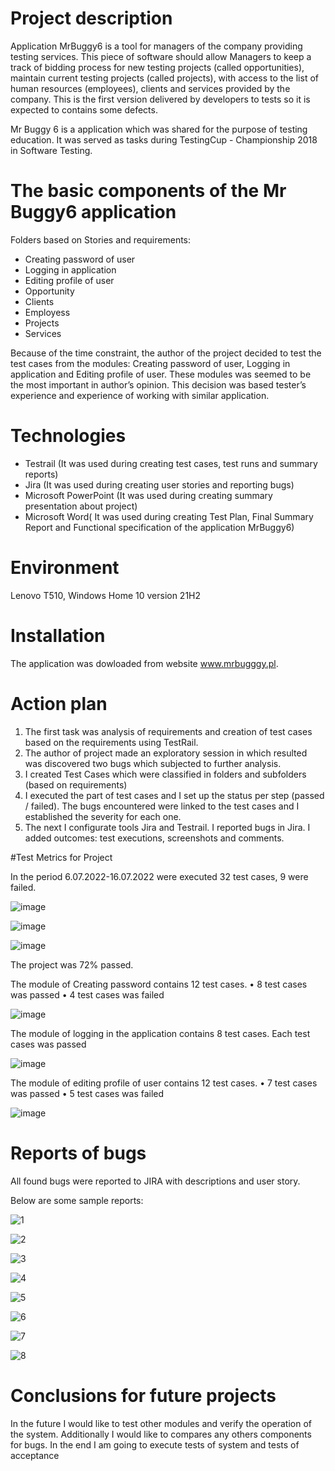 # Project description 

Application MrBuggy6 is a tool for managers of the company providing testing services. This piece of software should allow Managers to keep a track of bidding process for new testing projects (called opportunities), maintain current testing projects (called projects), with access to the list of human resources (employees), clients and services provided by the company. This is the first version delivered by developers to tests so it is expected to contains some defects.

Mr Buggy 6 is a application which was shared for the purpose of testing education. It was served as tasks during TestingCup - Championship 2018  in Software Testing.

# The basic components of the Mr Buggy6 application

Folders based on Stories and requirements:

- Creating password of user
- Logging in application
- Editing profile of user
- Opportunity
- Clients
- Employess
- Projects
- Services

Because of  the time constraint, the author of the project decided to test the test cases from the modules: Creating password of user, Logging in application and Editing profile of user. 
These modules was seemed to be the most important in author’s opinion. This decision was based tester’s experience and experience of working with similar application.

# Technologies

- Testrail (It was used during creating test cases, test runs and summary reports)
- Jira (It was used during creating user stories and reporting bugs)
- Microsoft PowerPoint (It was used during creating summary presentation about project)
- Microsoft Word( It was used during creating Test Plan, Final Summary Report and Functional specification of the application MrBuggy6)

# Environment

Lenovo T510, Windows Home 10 version 21H2

# Installation 

The application was dowloaded from website www.mrbugggy.pl.

# Action plan

1) The first task was analysis of requirements and creation of test cases based on the requirements using TestRail. 
2) The author of project made an exploratory session in which resulted was discovered two bugs which subjected to further analysis.
3) I created Test Cases which were classified in folders and subfolders (based on requirements)
4) I executed the part of test cases and I set up the status per step (passed / failed). The bugs encountered were linked to the test cases and I established the severity for each one. 
5) The next I configurate tools Jira and Testrail. I reported bugs in Jira. I added outcomes: test executions, screenshots and comments. 

#Test Metrics for Project

In the period 6.07.2022-16.07.2022 were executed 32 test cases, 9 were failed.

![image](https://user-images.githubusercontent.com/109489974/182910772-a1030ac6-3ad6-4640-894b-a32bce0b8496.png)

![image](https://user-images.githubusercontent.com/109489974/182910858-07097f86-68ce-4647-984d-ab8fb119038f.png)

![image](https://user-images.githubusercontent.com/109489974/182910934-c0aafd2f-e786-4215-8bf7-b82b62c28b8e.png)

The project was 72% passed.

The module of Creating password contains 12 test cases.
• 8 test cases was passed
• 4 test cases was failed

![image](https://user-images.githubusercontent.com/109489974/182911892-a81e790a-3f52-48f7-94fa-bdefcd78cf3a.png)

The module of logging in the application contains 8 test cases. Each test cases was passed

![image](https://user-images.githubusercontent.com/109489974/182912355-441d789c-fb91-449d-ac50-7c5136d72836.png)

The module of editing profile of user contains 12 test cases.
• 7 test cases was passed 
• 5 test cases was failed

![image](https://user-images.githubusercontent.com/109489974/182912550-0ec99375-352e-4c3c-8b8e-74e70d5555ce.png)

# Reports of bugs

All found bugs were reported to JIRA with descriptions and user story.

Below are some sample reports:

![1](https://user-images.githubusercontent.com/109489974/182914419-1a9ab347-f7c2-42d0-aadf-4432813b087c.JPG)

![2](https://user-images.githubusercontent.com/109489974/182914524-d2a2003d-8620-4159-ae58-53ba8d3240f8.JPG)

![3](https://user-images.githubusercontent.com/109489974/182915300-2ef5a8d9-b4f0-44a6-8f5b-43cee2222662.JPG)

![4](https://user-images.githubusercontent.com/109489974/182915351-59c1f967-d791-4207-b9df-616ce88cb573.JPG)

![5](https://user-images.githubusercontent.com/109489974/182916057-5d5ca33f-e894-4477-85f1-b47ea27fb663.JPG)

![6](https://user-images.githubusercontent.com/109489974/182916151-5a64618a-86ee-44d4-9538-06595917673a.JPG)

![7](https://user-images.githubusercontent.com/109489974/182917043-c6225fde-6c54-484b-bfad-9668fb8b405f.JPG)

![8](https://user-images.githubusercontent.com/109489974/182917091-2595b256-6558-4b68-bc47-79ad2eb3e8fa.JPG)


# Conclusions for future projects

In the future I would like to test other modules and verify the operation of the system. Additionally I would like to compares any others components for bugs.
In the end I am going to execute tests of system and  tests of acceptance




